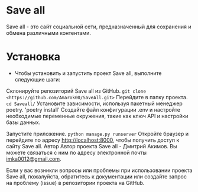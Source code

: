 # Save all

Save all - это сайт социальной сети, предназначенный для сохранения и обмена различными контентами.

# Установка

* Чтобы установить и запустить проект Save all, выполните следующие шаги:

Склонируйте репозиторий Save all из GitHub.
`git clone <https://github.com/Amarok00/SaveAll.git>`
Перейдите в папку проекта.
`cd Saveall/`
Установите зависимости, используя пакетный менеджер poetry.
'poetry install'
Создайте файл конфигурации .env и настройте необходимые переменные окружения, такие как ключ API и настройки базы данных.

Запустите приложение.
`python manage.py runserver`
Откройте браузер и перейдите по адресу <http://localhost:8000>, чтобы получить доступ к сайту Save all.
Автор
Автор проекта Save all - Дмитрий Акимов. Вы можете связаться с ним по адресу электронной почты <imka0012@gmail.com>.

Если у вас возникли вопросы или проблемы при использовании проекта Save all, пожалуйста, обратитесь к документации или создайте запрос на проблему (issue) в репозитории проекта на GitHub.

